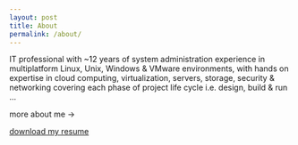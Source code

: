 ```yaml
---
layout: post
title: About
permalink: /about/
---
```


IT professional with ~12 years of system administration experience in multiplatform Linux, Unix, Windows & VMware environments, with hands on expertise in cloud computing, virtualization, servers, storage, security & networking covering each phase of project life cycle i.e. design, build & run ...

more about me ->

[download my resume][download my resume]

[download my resume]:/resume
